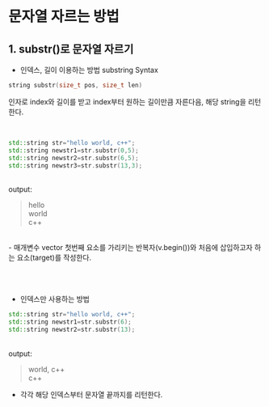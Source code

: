 # 문자열 자르는 방법
## 1. substr()로 문자열 자르기

- 인덱스, 길이 이용하는 방법
substring Syntax
```c++
string substr(size_t pos, size_t len) 
```
인자로 index와 길이를 받고 index부터 원하는 길이만큼 자른다음, 해당 string을 리턴한다.

<br/>

```c++
std::string str="hello world, c++";
std::string newstr1=str.substr(0,5);
std::string newstr2=str.substr(6,5);
std::string newstr3=str.substr(13,3);
```

<br/>
output:

> hello <br/>
> world<br/>
> c++ 

<br/>
- 매개변수
vector 첫번째 요소를 가리키는 반복자(v.begin())와 처음에 삽입하고자 하는 요소(target)를 작성한다.


<br></br>

- 인덱스만 사용하는 방법

```c++
std::string str="hello world, c++";
std::string newstr1=str.substr(6);
std::string newstr2=str.substr(13);
```

<br/>
output:

> world, c++ <br/>
> c++<br/>

- 각각 해당 인덱스부터 문자열 끝까지를 리턴한다.
